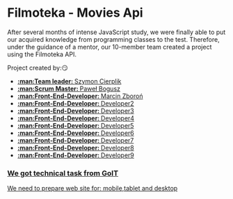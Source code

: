 # Filmoteka - Movies Api

After several months of intense JavaScript study, we were finally able to put our acquired knowledge from programming classes to the test. Therefore, under the guidance of a mentor, our 10-member team created a project using the Filmoteka API.

Project created by::smirk:
<ul> 
  <li> <a href="https://github.com/SzymonCierpik"> <strong>:man:Team leader: </strong>Szymon Cierplik</a></li>
    <li> <a href="https://github.com/PawelBogusz1"> <strong>:man:Scrum Master: </strong>Paweł Bogusz</a></li>
      <li> <a href="https://github.com/MarcinZbor"> <strong>:man:Front-End-Developer: </strong>Marcin Zboroń</a></li>
        <li> <a href=""> <strong>:man:Front-End-Developer: </strong>Developer2</li>
        <li> <a href=""> <strong>:man:Front-End-Developer: </strong>Developer3</li>
        <li> <a href=""> <strong>:man:Front-End-Developer: </strong>Developer4</li>
        <li> <a href=""> <strong>:man:Front-End-Developer: </strong>Developer5</li>
        <li> <a href=""> <strong>:man:Front-End-Developer: </strong>Developer6</li>
        <li> <a href=""> <strong>:man:Front-End-Developer: </strong>Developer7</li>
        <li> <a href=""> <strong>:man:Front-End-Developer: </strong>Developer8</li>
        <li> <a href=""> <strong>:man:Front-End-Developer: </strong>Developer9</li>
</ul>
<h3>We got technical task from GoIT</h3>
<p>We need to prepare web site for: mobile,tablet and desktop</p>

